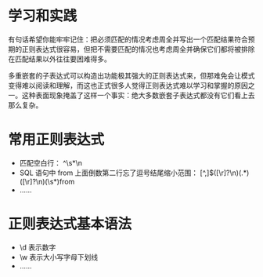 # 学习和实践

有句话希望你能牢牢记住：把必须匹配的情况考虑周全并写出一个匹配结果符合预期的正则表达式很容易，但把不需要匹配的情况也考虑周全并确保它们都将被排除在匹配结果以外往往要困难得多。

多重嵌套的子表达式可以构造出功能极其强大的正则表达式来，但那难免会让模式变得难以阅读和理解，而这也正式很多人觉得正则表达式难以学习和掌握的原因之一。这种表面现象掩盖了这样一个事实：绝大多数嵌套子表达式都没有它们看上去那么复杂。


# 常用正则表达式

* 匹配空白行：  ^\s*\n
* SQL 语句中 from 上面倒数第二行忘了逗号结尾缩小范围：  [^,]$([\r]?\n)(.\*)([\r]?\n)(\s\*)from
* ……


# 正则表达式基本语法

* \d 表示数字
* \w 表示大小写字母下划线
* ……
